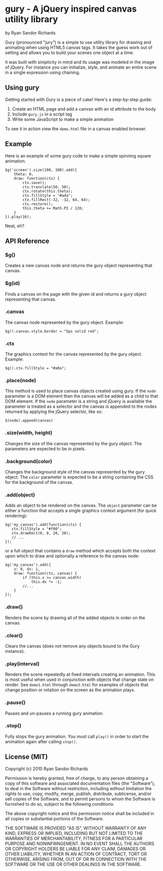 gury - A jQuery inspired canvas utility library
================================================================================
by Ryan Sandor Richards

Gury (pronounced "jury") is a simple to use utility library for drawing and
animating when using HTML5 canvas tags. It takes the guess work out of setting
and allows you to build your scenes one object at a time.

It was built with simplicity in mind and its usage was modeled in the image
of jQuery. For instance you can initialize, style, and animate an entire scene
in a single expression using chaining.

Using gury
--------------------------------------------------------------------------------

Getting started with Gury is a piece of cake! Here's a step-by-step guide:

1. Create an HTML page and add a canvas with an id attribute to the body
2. Include `gury.js` in a script tag
3. Write some JavaScript to make a simple animation

To see it in action view the `demo.html` file in a canvas enabled browser.

Example
--------------------------------------------------------------------------------
Here is an example of some gury code to make a simple spinning square animation.

    $g('screen').size(100, 100).add({
        theta: 0, 
        draw: function(ctx) {
            ctx.save();
            ctx.translate(50, 50);
            ctx.rotate(this.theta);
            ctx.fillStyle = "#ada";
            ctx.fillRect(-32, -32, 64, 64);
            ctx.restore();
            this.theta += Math.PI / 120;
        }
    }).play(16);

Neat, eh?

API Reference
--------------------------------------------------------------------------------

### $g()

Creates a new canvas node and returns the gury object representing that canvas.

### $g(id)

Finds a canvas on the page with the given id and returns a gury object
representing that canvas.

### .canvas

The canvas node represented by the gury object. Example:

    $g().canvas.style.border = "5px solid red";

### .ctx

The graphics context for the canvas represented by the gury object. Example:

    $g().ctx.fillStyle = "#a0a";

### .place(node)

This method is used to place canvas objects created using gury. If the `node`
parameter is a DOM element then the canvas will be added as a child to that DOM
element. If the `node` parameter is a string and jQuery is available the parameter
is treated as a selector and the canvas is appended to the nodes returned by 
applying the jQuery selector, like so:

    $(node).append(canvas)

### .size(width, height)

Changes the size of the canvas represented by the gury object. The parameters
are expected to be in pixels.

### .background(color)

Changes the background style of the canvas represented by the gury object. The
`color` parameter is expected to be a string containing the CSS for the background
of the canvas.

### .add(object)

Adds an object to be rendered on the canvas. The `object` parameter can be either 
a function that accepts a single graphics context argument (for quick rendering):

    $g('my_canvas').add(function(ctx) {
       ctx.fillStyle = "#f00";
       ctx.drawRect(0, 0, 20, 20);
       // ... 
    });

or a full object that contains a `draw` method which accepts both the context
upon which to draw and optionally a reference to the canvas node:
    
    $g('my_canvas').add({
        x: 0, dx: 1,
        draw: function(ctx, canvas) {
            if (this.x >= canvas.width)
                this.dx *= -1;
            //...
        }
    });

### .draw()

Renders the scene by drawing all of the added objects in order on the canvas.

### .clear()

Clears the canvas (does *not* remove any objects bound to the Gury instance).

### .play(interval)

Renders the scene repeatedly at fixed intervals creating an animation. This
is most useful when used in conjunction with objects that change state on render.
See `demo1.html` through `demo3.html` for examples of objects that change position
or rotation on the screen as the animation plays.

### .pause()

Pauses and un-pauses a running gury animation.

### .stop()

Fully stops the gury animation. You must call `play()` in order to start the animation
again after calling `stop()`.

License (MIT)
--------------------------------------------------------------------------------
Copyright (c) 2010 Ryan Sandor Richards

Permission is hereby granted, free of charge, to any person obtaining a copy
of this software and associated documentation files (the "Software"), to deal
in the Software without restriction, including without limitation the rights
to use, copy, modify, merge, publish, distribute, sublicense, and/or sell
copies of the Software, and to permit persons to whom the Software is
furnished to do so, subject to the following conditions:

The above copyright notice and this permission notice shall be included in
all copies or substantial portions of the Software.

THE SOFTWARE IS PROVIDED "AS IS", WITHOUT WARRANTY OF ANY KIND, EXPRESS OR
IMPLIED, INCLUDING BUT NOT LIMITED TO THE WARRANTIES OF MERCHANTABILITY,
FITNESS FOR A PARTICULAR PURPOSE AND NONINFRINGEMENT. IN NO EVENT SHALL THE
AUTHORS OR COPYRIGHT HOLDERS BE LIABLE FOR ANY CLAIM, DAMAGES OR OTHER
LIABILITY, WHETHER IN AN ACTION OF CONTRACT, TORT OR OTHERWISE, ARISING FROM,
OUT OF OR IN CONNECTION WITH THE SOFTWARE OR THE USE OR OTHER DEALINGS IN
THE SOFTWARE.